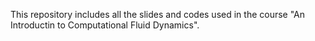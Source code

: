 This repository includes all the slides and codes used in the course "An Introductin to Computational Fluid Dynamics".

